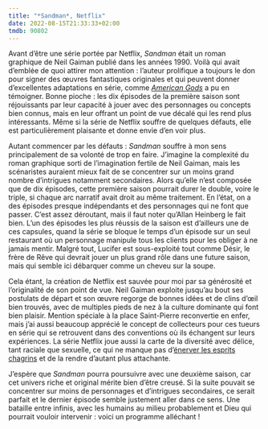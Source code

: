 ```yaml
---
title: "*Sandman*, Netflix"
date: 2022-08-15T21:33:33+02:00
tmdb: 90802 
---
```


Avant d’être une série portée par Netflix, *Sandman* était un roman graphique de Neil Gaiman publié dans les années 1990. Voilà qui avait d’emblée de quoi attirer mon attention : l’auteur prolifique a toujours le don pour signer des œuvres fantastiques originales et qui peuvent donner d’excellentes adaptations en série, comme [*American Gods*](https://voiretmanger.fr/american-gods-fuller-green-starz/) a pu en témoigner. Bonne pioche : les dix épisodes de la première saison sont réjouissants par leur capacité à jouer avec des personnages ou concepts bien connus, mais en leur offrant un point de vue décalé qui les rend plus intéressants. Même si la série de Netflix souffre de quelques défauts, elle est particulièrement plaisante et donne envie d’en voir plus.

Autant commencer par les défauts : *Sandman* souffre à mon sens principalement de sa volonté de trop en faire. J’imagine la complexité du roman graphique sorti de l’imagination fertile de Neil Gaiman, mais les scénaristes auraient mieux fait de se concentrer sur un moins grand nombre d’intrigues notamment secondaires. Alors qu’elle n’est composée que de dix épisodes, cette première saison pourrait durer le double, voire le triple, si chaque arc narratif avait droit au même traitement. En l’état, on a des épisodes presque indépendants et des personnages qui ne font que passer. C’est assez déroutant, mais il faut noter qu’Allan Heinberg le fait bien. L’un des épisodes les plus réussis de la saison est d’ailleurs une de ces capsules, quand la série se bloque le temps d’un épisode sur un seul restaurant où un personnage manipule tous les clients pour les obliger à ne jamais mentir. Malgré tout, Lucifer est sous-exploité tout comme Désir, le frère de Rêve qui devrait jouer un plus grand rôle dans une future saison, mais qui semble ici débarquer comme un cheveu sur la soupe. 

Cela étant, la création de Netflix est sauvée pour moi par sa générosité et l’originalité de son point de vue. Neil Gaiman exploite jusqu’au bout ses postulats de départ et son œuvre regorge de bonnes idées et de clins d’œil bien trouvés, avec de multiples pieds de nez à la culture dominante qui font bien plaisir. Mention spéciale à la place Saint-Pierre reconvertie en enfer, mais j’ai aussi beaucoup apprécié le concept de collecteurs pour ces tueurs en série qui se retrouvent dans des conventions où ils échangent sur leurs expériences. La série Netflix joue aussi la carte de la diversité avec délice, tant raciale que sexuelle, ce qui ne manque pas d’[énerver les esprits chagrins](https://twitter.com/anarchonion/status/1558009362727272448) et de la rendre d’autant plus attachante. 

J’espère que *Sandman* pourra poursuivre avec une deuxième saison, car cet univers riche et original mérite bien d’être creusé. Si la suite pouvait se concentrer sur moins de personnages et d’intrigues secondaires, ce serait parfait et le dernier épisode semble justement aller dans ce sens. Une bataille entre infinis, avec les humains au milieu probablement et Dieu qui pourrait vouloir intervenir : voici un programme alléchant ! 

